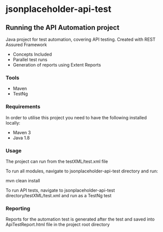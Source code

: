 # jsonplaceholder-api-test

## Running the API Automation project

Java project for test automation, covering API testing. Created with REST Assured Framework

  - Concepts Included
  - Parallel test runs
  - Generation of reports using Extent Reports

### Tools
- Maven
- TestNg

### Requirements
In order to utilise this project you need to have the following installed locally:

- Maven 3
- Java 1.8

### Usage
The project can run from the testXML/test.xml file

To run all modules, navigate to jsonplaceholder-api-test directory and run:

mvn clean install

To run API tests, navigate to jsonplaceholder-api-test directory/testXML/test.xml and run as a TestNg test


### Reporting
Reports for  the automation test is generated after the test and saved into ApiTestReport.html file in the project root directory
